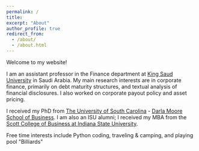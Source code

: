 ```yaml
---
permalink: /
title:
excerpt: "About"
author_profile: true
redirect_from: 
  - /about/
  - /about.html
---
```

Welcome to my website!


I am an assistant professor in the Finance department at [King Saud University](https://ksu.edu.sa/en/) in Saudi Arabia. My main research interests are in corporate finance, primarily on debt maturity structures, and textual analysis of financial disclosures. I also worked on corporate payout policy and asset pricing.


I received my PhD from [The University of South Carolina](https://sc.edu) - [Darla Moore School of Business](https://sc.edu/study/colleges_schools/moore/index.php). I am also an ISU alumni; I received my MBA from the [Scott College of Business at Indiana State University](https://www.indstate.edu/business/).


Free time interests include Python coding, traveling & camping, and playing pool "Billiards"
